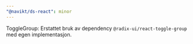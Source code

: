 ```yaml
---
"@navikt/ds-react": minor
---
```


ToggleGroup: Erstattet bruk av dependency `@radix-ui/react-toggle-group` med egen implementasjon.
